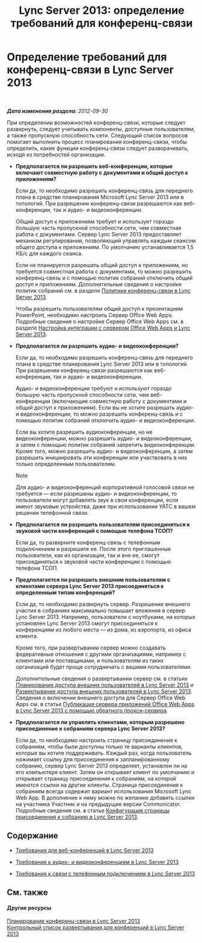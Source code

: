 ﻿---
title: 'Lync Server 2013: определение требований для конференц-связи'
TOCTitle: Определение требований для конференц-связи
ms:assetid: 5c83e268-22bf-42b2-bac3-3237b5e02e03
ms:mtpsurl: https://technet.microsoft.com/ru-ru/library/JJ204935(v=OCS.15)
ms:contentKeyID: 49309896
ms.date: 05/19/2016
mtps_version: v=OCS.15
ms.translationtype: HT
---

# Определение требований для конференц-связи в Lync Server 2013

 

_**Дата изменения раздела:** 2012-09-30_

При определении возможностей конференц-связи, которые следует развернуть, следует учитывать компоненты, доступные пользователям, а также пропускную способность сети. Следующий список вопросов помогает выполнить процесс планирования конференц-связи, чтобы определить, какие функции конференц-связи следует разворачивать, исходя из потребностей организации.

  - **Предполагается ли разрешить веб-конференции, которые включают совместную работу с документами и общий доступ к приложениям?**
    
    Если да, то необходимо разрешить конференц-связь для переднего плана в средстве планирования Microsoft Lync Server 2013 или в топологий. При разрешении конференц-связи разрешаются как веб-конференции, так и аудио- и видеоконференции.
    
    Общий доступ к приложениям требует и использует гораздо большую часть пропускной способности сети, чем совместная работа с документами. Сервер Lync Server 2013 предоставляет механизм регулирования, позволяющий управлять каждым сеансом общего доступа к приложениям. По умолчанию устанавливается 1,5 КБ/с для каждого сеанса.
    
    Если не планируется разрешать общий доступ к приложениям, но требуется совместная работа с документами, то можно разрешить конференц-связь и с помощью политик собраний отключить общий доступ к приложениям. Дополнительные сведения о настройке политик собраний см. в разделе [Политики конференц-связи в Lync Server 2013](lync-server-2013-conferencing-policies.md).
    
    Чтобы разрешить пользователям общий доступ к презентациям PowerPoint, необходимо настроить Сервер Office Web Apps. Подробные сведения о настройке Сервер Office Web Apps см. в разделе [Настройка интеграции с сервером Office Web Apps и Lync Server 2013](lync-server-2013-enabling-office-web-apps-server-and-lync-server-2013.md).

  - **Предполагается ли разрешить аудио- и видеоконференции?**
    
    Если да, то необходимо разрешить конференц-связь для переднего плана в средстве планирования Lync Server 2013 или в топологий. При разрешении конференц-связи разрешаются как веб-конференции, так и аудио- и видеоконференции.
    
    Аудио- и видеоконференции требуют и используют гораздо большую часть пропускной способности сети, чем веб-конференции (включающие совместную работу с документами и общий доступ к приложениям). Если вы не хотите разрешать аудио- и видеоконференции, то можно разрешить конференц-связь и с помощью политик собраний отключить аудио- и видеоконференции.
    
    Если вы хотите разрешить аудиоконференции, но не видеоконференции, можно разрешить аудио- и видеоконференции, а затем с помощью политик собраний запретить видеоконференции. Кроме того, можно разрешить аудио- и видеоконференции, а затем разрешить инициировать эти конференции или участвовать в них только определенным пользователям.
    
    > [!note]  
    > Для аудио- и видеоконференций корпоративной голосовой связи не требуется — если разрешены аудио- и видеоконференции, то пользователи могут добавлять звук в свои конференции, если имеют звуковые устройства, даже при использовании УАТС в вашем решении телефонной связи.

  - **Предполагается ли разрешить пользователям присоединяться к звуковой части конференций с помощью телефона ТСОП?**
    
    Если да, то разверните конференц-связь с телефонным подключением и разрешите ее. После этого приглашенные пользователи, как из организации, так и вне ее, смогут присоединяться к звуковой части конференции с помощью телефона ТСОП.

  - **Предполагается ли разрешить внешним пользователям с клиентами сервера Lync Server 2013 присоединяться к определенным типам конференций?**
    
    Если да, то необходимо развернуть сервер. Разрешение внешнего участия в собраниях максимально повышает вложения в сервер Lync Server 2013. Например, пользователи с ноутбуками, на которых установлен Lync Server 2013 смогут присоединяться к конференциям из любого места — из дома, из аэропорта, из офиса клиента.
    
    Кроме того, при развертывании сервер можно создавать федеративные отношения с другими организациями, например с клиентами или поставщиками, и пользователям из таких организаций будет проще сотрудничать с вашими пользователями.
    
    Дополнительные сведения о развертывании сервер см. в статьях [Планирование доступа внешних пользователей в Lync Server 2013](lync-server-2013-planning-for-external-user-access.md) и [Развертывание доступа внешних пользователей в Lync Server 2013](lync-server-2013-deploying-external-user-access.md). Сведения о включении внешнего доступа для Сервер Office Web Apps см. в статье [Публикация сервера приложений Office Web Apps в Lync Server 2013 с помощью обратного прокси-сервера](lync-server-2013-publishing-office-web-apps-server-using-a-reverse-proxy-server.md).

  - **Предполагается ли управлять клиентами, которым разрешено присоединение к собраниям сервера Lync Server 2013?**
    
    Если да, то необходимо настроить страницу присоединения к собраниям, чтобы были доступны только те варианты клиентов, которые вы хотите поддерживать. Каждый раз, когда пользователь нажимает ссылку для присоединения к запланированному собранию, сервер Lync Server 2013 определяет, установлен ли на его компьютере клиент. Затем он открывает клиент по умолчанию и открывает страницу присоединения к собраниям, на которой имеются ссылки на другие клиенты. Страница присоединения к собраниям всегда содержит вариант использования Microsoft Lync Web App. В дополнение к нему можно по желанию добавить ссылки на участника Участник и на предыдущие версии Communicator. Подробные сведения см. в статье [Конфигурация страницы присоединения к собранию в Lync Server 2013](lync-server-2013-configuring-the-meeting-join-page.md).

## Содержание

  - [Требования для веб-конференций в Lync Server 2013](lync-server-2013-web-conferencing-requirements.md)

  - [Требования к аудио- и видеоконференциям в Lync Server 2013](lync-server-2013-a-v-conferencing-requirements.md)

  - [Требования к связи с телефонным подключением в Lync Server 2013](lync-server-2013-dial-in-conferencing-requirements.md)

## См. также

#### Другие ресурсы

[Планирование конференц-связи в Lync Server 2013](lync-server-2013-planning-for-conferencing.md)  
[Контрольный список развертывания для конференций в Lync Server 2013](lync-server-2013-deployment-checklist-for-conferencing.md)

